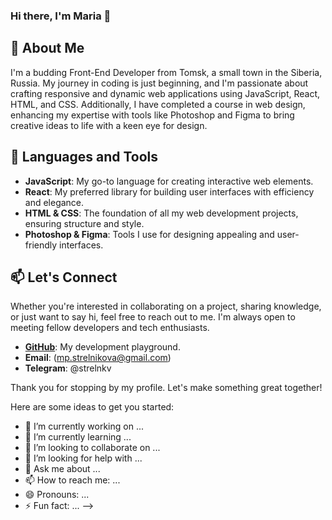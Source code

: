 ### Hi there, I'm Maria 👋

## 👻 About Me

I'm a budding Front-End Developer from Tomsk, a small town in the Siberia, Russia. My journey in coding is just beginning, and I'm passionate about crafting responsive and dynamic web applications using JavaScript, React, HTML, and CSS. Additionally, I have completed a course in web design, enhancing my expertise with tools like Photoshop and Figma to bring creative ideas to life with a keen eye for design.

## 🔭 Languages and Tools

- **JavaScript**: My go-to language for creating interactive web elements.
- **React**: My preferred library for building user interfaces with efficiency and elegance.
- **HTML & CSS**: The foundation of all my web development projects, ensuring structure and style.
- **Photoshop & Figma**: Tools I use for designing appealing and user-friendly interfaces.

##  📫 Let's Connect

Whether you're interested in collaborating on a project, sharing knowledge, or just want to say hi, feel free to reach out to me. I'm always open to meeting fellow developers and tech enthusiasts.

- **[GitHub](https://github.com/strelnkv/)**: My development playground.
- **Email**: (mp.strelnikova@gmail.com)
- **Telegram**: @strelnkv

Thank you for stopping by my profile. Let's make something great together!


Here are some ideas to get you started:

- 🔭 I’m currently working on ...
- 🌱 I’m currently learning ...
- 👯 I’m looking to collaborate on ...
- 🤔 I’m looking for help with ...
- 💬 Ask me about ...
- 📫 How to reach me: ...
- 😄 Pronouns: ...
- ⚡ Fun fact: ...
-->

